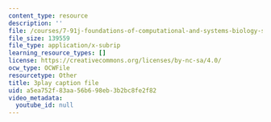 ```yaml
---
content_type: resource
description: ''
file: /courses/7-91j-foundations-of-computational-and-systems-biology-spring-2014/a5ea752f83aa56b698eb3b2bc8fe2f82_So6MK_FcP4E.vtt
file_size: 139559
file_type: application/x-subrip
learning_resource_types: []
license: https://creativecommons.org/licenses/by-nc-sa/4.0/
ocw_type: OCWFile
resourcetype: Other
title: 3play caption file
uid: a5ea752f-83aa-56b6-98eb-3b2bc8fe2f82
video_metadata:
  youtube_id: null
---
```

